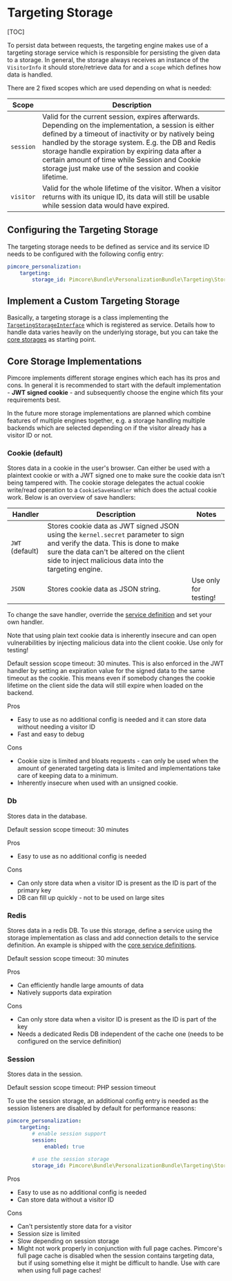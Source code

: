 # Targeting Storage

[TOC]

To persist data between requests, the targeting engine makes use of a targeting storage service which is responsible for
persisting the given data to a storage. In general, the storage always receives an instance of the `VisitorInfo` it should
store/retrieve data for and a `scope` which defines how data is handled.

There are 2 fixed scopes which are used depending on what is needed:

| Scope     | Description                                                                                                                                                                                                                                                                                                                                                                         |
|-----------|-------------------------------------------------------------------------------------------------------------------------------------------------------------------------------------------------------------------------------------------------------------------------------------------------------------------------------------------------------------------------------------|
| `session` | Valid for the current session, expires afterwards. Depending on the implementation, a session is either defined by a timeout of inactivity or by natively being handled by the storage system. E.g. the DB and Redis storage handle expiration by expiring data after a certain amount of time while Session and Cookie storage just make use of the session and cookie lifetime. |
| `visitor` | Valid for the whole lifetime of the visitor. When a visitor returns with its unique ID, its data will still be usable while session data would have expired.                                                                                                                                                                                                                        |  


## Configuring the Targeting Storage

The targeting storage needs to be defined as service and its service ID needs to be configured with the following config
entry:

```yaml
pimcore_personalization:
    targeting:           
        storage_id: Pimcore\Bundle\PersonalizationBundle\Targeting\Storage\CookieStorage
```


## Implement a Custom Targeting Storage

Basically, a targeting storage is a class implementing the [`TargetingStorageInterface`](https://github.com/pimcore/personalization-bundle/blob/main/src/Targeting/Storage/TargetingStorageInterface.php)
which is registered as service. Details how to handle data varies heavily on the underlying storage, but you can take the
[core storages](https://github.com/pimcore/personalization-bundle/tree/blob/main/src/Targeting/Storage) as starting point.


## Core Storage Implementations

Pimcore implements different storage engines which each has its pros and cons. In general it is recommended to start with
the default implementation - **JWT signed cookie** - and subsequently choose the engine which fits your requirements best.

In the future more storage implementations are planned which combine features of multiple engines together, e.g. a storage
handling multiple backends which are selected depending on if the visitor already has a visitor ID or not.
 

### Cookie (default)

Stores data in a cookie in the user's browser. Can either be used with a plaintext cookie or with a JWT signed one to make
sure the cookie data isn't being tampered with. The cookie storage delegates the actual cookie write/read operation to a
`CookieSaveHandler` which does the actual cookie work. Below is an overview of save handlers:

| Handler         | Description                                                                                                                                                                                                                       | Notes                 |
|-----------------|-----------------------------------------------------------------------------------------------------------------------------------------------------------------------------------------------------------------------------------|-----------------------|
| `JWT` (default) | Stores cookie data as JWT signed JSON using the `kernel.secret` parameter to sign and verify the data. This is done to make sure the data can't be altered on the client side to inject malicious data into the targeting engine. |                       |
| `JSON`          | Stores cookie data as JSON string.                                                                                                                                                                                                | Use only for testing! |

To change the save handler, override the [service definition](https://github.com/pimcore/personalization-bundle/blob/main/config/targeting.yaml#L24)
and set your own handler.

<div class="alert alert-danger">
Note that using plain text cookie data is inherently insecure and can open vulnerabilities by injecting malicious data into
the client cookie. Use only for testing!
</div>

Default session scope timeout: 30 minutes. This is also enforced in the JWT handler by setting an expiration value for the
signed data to the same timeout as the cookie. This means even if somebody changes the cookie lifetime on the client side
the data will still expire when loaded on the backend.

Pros

* Easy to use as no additional config is needed and it can store data without needing a visitor ID
* Fast and easy to debug

Cons

* Cookie size is limited and bloats requests - can only be used when the amount of generated targeting data is limited and
  implementations take care of keeping data to a minimum.
* Inherently insecure when used with an unsigned cookie.


### Db

Stores data in the database.

Default session scope timeout: 30 minutes

Pros

* Easy to use as no additional config is needed

Cons

* Can only store data when a visitor ID is present as the ID is part of the primary key
* DB can fill up quickly - not to be used on large sites


### Redis

Stores data in a redis DB. To use this storage, define a service using the storage implementation as class and add connection
details to the service definition. An example is shipped with the [core service definitions](https://github.com/pimcore/personalization-bundle/blob/main/config/targeting.yaml#L35).

Default session scope timeout: 30 minutes

Pros

* Can efficiently handle large amounts of data
* Natively supports data expiration

Cons

* Can only store data when a visitor ID is present as the ID is part of the key
* Needs a dedicated Redis DB independent of the cache one (needs to be configured on the service definition)


### Session

Stores data in the session.

Default session scope timeout: PHP session timeout

To use the session storage, an additional config entry is needed as the session listeners are disabled by default for 
performance reasons:

```yaml
pimcore_personalization:
    targeting:
        # enable session support
        session:
            enabled: true
            
        # use the session storage
        storage_id: Pimcore\Bundle\PersonalizationBundle\Targeting\Storage\SessionStorage
```

Pros

* Easy to use as no additional config is needed
* Can store data without a visitor ID

Cons

* Can't persistently store data for a visitor
* Session size is limited
* Slow depending on session storage
* Might not work properly in conjunction with full page caches. Pimcore's full page cache is disabled when the session
  contains targeting data, but if using something else it might be difficult to handle. Use with care when using full
  page caches!
